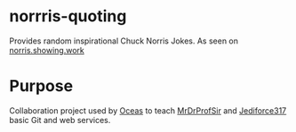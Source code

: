 # norrris-quoting
Provides random inspirational Chuck Norris Jokes.
As seen on [norris.showing.work](http://norris.showing.work/)

# Purpose
Collaboration project used by [Oceas](https://github.com/Oceas) to teach [MrDrProfSir](https://github.com/MrDrProfSir) and [Jediforce317](https://github.com/Jediforce317) basic Git and web services.
